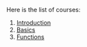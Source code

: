 <!-- This is the TOC for GitHub pages, i.e. the root of
     https://smelc.github.io/tn-fp-haskell-course/slides/ -->

Here is the list of courses:

1. [Introduction](course-01.md)
1. [Basics](course-02.md)
1. [Functions](course-03.md)

